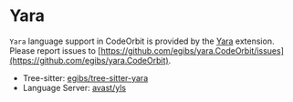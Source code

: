 ﻿# Yara

`Yara` language support in CodeOrbit is provided by the [Yara](https://github.com/egibs/yara.CodeOrbit) extension. Please report issues to [https://github.com/egibs/yara.CodeOrbit/issues](https://github.com/egibs/yara.CodeOrbit).

- Tree-sitter: [egibs/tree-sitter-yara](https://github.com/egibs/tree-sitter-yara)
- Language Server: [avast/yls](https://github.com/avast/yls)

